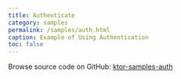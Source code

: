 ```yaml
---
title: Authenticate
category: samples
permalink: /samples/auth.html
caption: Example of Using Authentication 
toc: false
---
```


Browse source code on GitHub: [ktor-samples-auth](https://github.com/ktorio/ktor/tree/master/ktor-samples/ktor-samples-auth)
